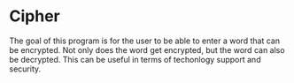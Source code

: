 # Cipher
The goal of this program is for the user to be able to enter a word that can be encrypted. Not only does the word get encrypted, but the word can also be decrypted. This can be useful in terms of techonlogy support and security.
